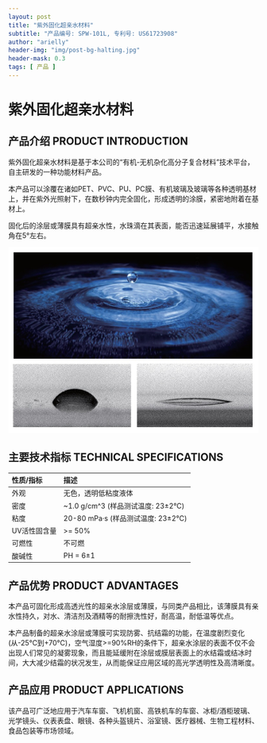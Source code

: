 ```yaml
---
layout: post
title: "紫外固化超亲水材料"
subtitle: "产品编号: SPW-101L, 专利号: US61723908"
author: "arielly"
header-img: "img/post-bg-halting.jpg"
header-mask: 0.3
tags: [ 产品 ]
---
```


# 紫外固化超亲水材料

## 产品介绍 PRODUCT INTRODUCTION

紫外固化超亲水材料是基于本公司的“有机-无机杂化高分子复合材料”技术平台，自主研发的一种功能材料产品。

本产品可以涂覆在诸如PET、PVC、PU、PC膜、有机玻璃及玻璃等各种透明基材上，并在紫外光照射下，在数秒钟内完全固化，形成透明的涂膜，紧密地附着在基材上。

固化后的涂层或薄膜具有超亲水性，水珠滴在其表面，能否迅速延展铺平，水接触角在5°左右。

![PRODUCT-SPW-101L](/assets/product-SPW-101L-pi.png)

## 主要技术指标 TECHNICAL SPECIFICATIONS

| 性质/指标 | 描述 |
| :--- | :--- |
| 外观 | 无色，透明低粘度液体 |
| 密度 | ~1.0 g/cm^3 (样品测试温度: 23±2℃) |
| 粘度 | 20-80 mPa·s (样品测试温度: 23±2℃) |
| UV活性固含量 | >= 50% |
| 可燃性 | 不可燃 |
| 酸碱性 | PH = 6±1 |

## 产品优势 PRODUCT ADVANTAGES

本产品可固化形成高透光性的超亲水涂层或薄膜，与同类产品相比，该薄膜具有亲水性持久，对水、清洁剂及酒精等的耐擦洗性好，耐高温，耐低温等优点。

本产品制备的超亲水涂层或薄膜可实现防雾、抗结霜的功能，在温度剧烈变化(从-25℃到+70℃)，空气湿度>=90%RH的条件下，超亲水涂层的表面不仅不会出现人们常见的凝雾现象，而且能延缓附在涂层或膜层表面上的水结霜或结冰时间，大大减少结霜的状况发生，从而能保证应用区域的高光学透明性及高清晰度。

## 产品应用 PRODUCT APPLICATIONS

该产品可广泛地应用于汽车车窗、飞机机窗、高铁机车的车窗、冰柜/酒柜玻璃、光学镜头、仪表表盘、眼镜、各种头盔镜片、浴室镜、医疗器械、生物工程材料、食品包装等市场领域。
